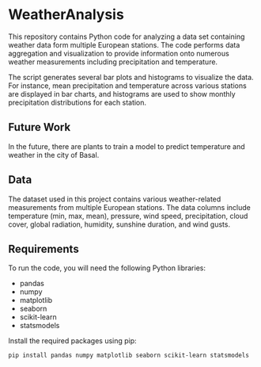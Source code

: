 # WeatherAnalysis

This repository contains Python code for analyzing a data set containing weather data form multiple European stations. The code performs data aggregation and visualization to provide information onto numerous weather measurements including precipitation and temperature.

The script generates several bar plots and histograms to visualize the data. For instance, mean precipitation and temperature across various stations are displayed in bar charts, and histograms are used to show monthly precipitation distributions for each station.

## Future Work
In the future, there are plants to train a model to predict temperature and weather in the city of Basal.

## Data
The dataset used in this project contains various weather-related measurements from multiple European stations. The data columns include temperature (min, max, mean), pressure, wind speed, precipitation, cloud cover, global radiation, humidity, sunshine duration, and wind gusts.

## Requirements

To run the code, you will need the following Python libraries:
- pandas
- numpy
- matplotlib
- seaborn
- scikit-learn
- statsmodels

Install the required packages using pip:
```bash
pip install pandas numpy matplotlib seaborn scikit-learn statsmodels
```
